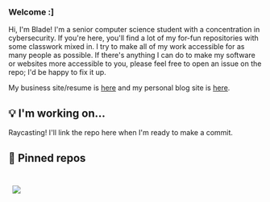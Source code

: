 ### Welcome :]
Hi, I'm Blade! I'm a senior computer science student with a concentration in cybersecurity. If you're here, you'll find a lot of my for-fun repositories with some classwork mixed in. I try to make all of my work accessible for as many people as possible. If there's anything I can do to make my software or websites more accessible to you, please feel free to open an issue on the repo; I'd be happy to fix it up.

My business site/resume is [here](https://bladetyr.github.io/) and my personal blog site is [here](https://bladetyr.neocities.org/).

## 💡 I'm working on...
Raycasting! I'll link the repo here when I'm ready to make a commit.

## 📌 Pinned repos
<br>
<a href="https://github.com/ud-cis-discord/Sage">
  <img align="center" style="margin:0.5rem" src="https://github-readme-stats.vercel.app/api/pin/?username=ud-cis-discord&repo=sage&title_color=ffffff&text_color=c9cacc&icon_color=4AB197&bg_color=1A2B34" />
</a>
<br>


<!--
**bladetyr/bladetyr** is a ✨ _special_ ✨ repository because its `README.md` (this file) appears on your GitHub profile.

Here are some ideas to get you started:

- 🔭 I’m currently working on ...
- 🌱 I’m currently learning ...
- 👯 I’m looking to collaborate on ...
- 🤔 I’m looking for help with ...
- 💬 Ask me about ...
- 📫 How to reach me: ...
- 😄 Pronouns: ...
- ⚡ Fun fact: ...
-->
